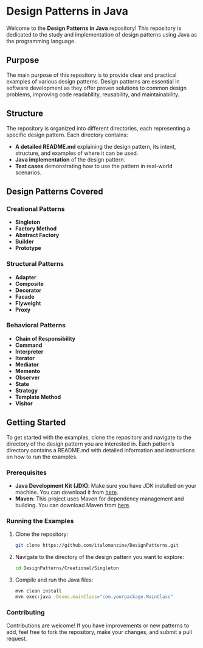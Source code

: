 # Design Patterns in Java

Welcome to the **Design Patterns in Java** repository! This repository is dedicated to the study and implementation of design patterns using Java as the programming language.

## Purpose

The main purpose of this repository is to provide clear and practical examples of various design patterns. Design patterns are essential in software development as they offer proven solutions to common design problems, improving code readability, reusability, and maintainability.

## Structure

The repository is organized into different directories, each representing a specific design pattern. Each directory contains:

- **A detailed README.md** explaining the design pattern, its intent, structure, and examples of where it can be used.
- **Java implementation** of the design pattern.
- **Test cases** demonstrating how to use the pattern in real-world scenarios.

## Design Patterns Covered

### Creational Patterns
- **Singleton**
- **Factory Method**
- **Abstract Factory**
- **Builder**
- **Prototype**

### Structural Patterns
- **Adapter**
- **Composite**
- **Decorator**
- **Facade**
- **Flyweight**
- **Proxy**

### Behavioral Patterns
- **Chain of Responsibility**
- **Command**
- **Interpreter**
- **Iterator**
- **Mediator**
- **Memento**
- **Observer**
- **State**
- **Strategy**
- **Template Method**
- **Visitor**

## Getting Started

To get started with the examples, clone the repository and navigate to the directory of the design pattern you are interested in. Each pattern’s directory contains a README.md with detailed information and instructions on how to run the examples.

### Prerequisites

- **Java Development Kit (JDK)**: Make sure you have JDK installed on your machine. You can download it from [here](https://www.oracle.com/java/technologies/javase-downloads.html).
- **Maven**: This project uses Maven for dependency management and building. You can download Maven from [here](https://maven.apache.org/download.cgi).

### Running the Examples

1. Clone the repository:
   ```bash
   git clone https://github.com/italomanzine/DesignPatterns.git

2. Navigate to the directory of the design pattern you want to explore:
    ```bash
    cd DesignPatterns/Creational/Singleton

3. Compile and run the Java files:
    ```bash
    mvn clean install
    mvn exec:java -Dexec.mainClass="com.yourpackage.MainClass"

### Contributing
Contributions are welcome! If you have improvements or new patterns to add, feel free to fork the repository, make your changes, and submit a pull request.